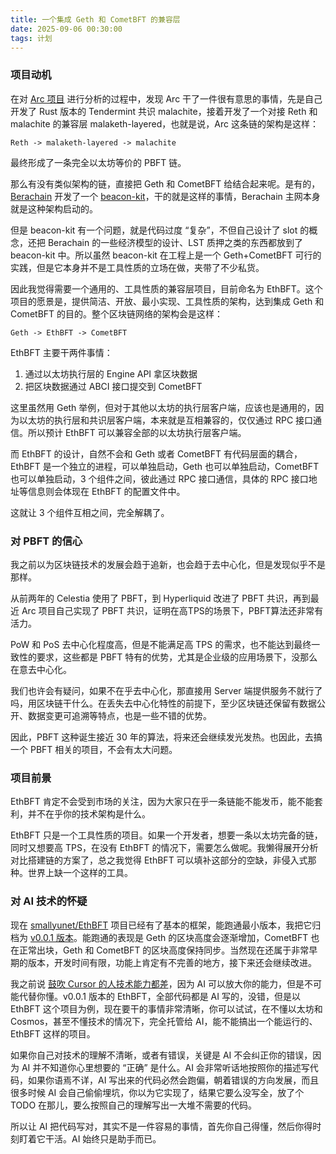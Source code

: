 ```yaml
---
title: 一个集成 Geth 和 CometBFT 的兼容层
date: 2025-09-06 00:30:00
tags: 计划
---
```



### 项目动机

在对 [Arc 项目](https://paragraph.com/@smallyu/%E5%AF%B9-arc-%E9%A1%B9%E7%9B%AE%E7%9A%84%E5%88%86%E6%9E%90) 进行分析的过程中，发现 Arc 干了一件很有意思的事情，先是自己开发了 Rust 版本的 Tendermint 共识 malachite，接着开发了一个对接 Reth 和 malachite 的兼容层 malaketh-layered，也就是说，Arc 这条链的架构是这样：

```text
Reth -> malaketh-layered -> malachite
```

最终形成了一条完全以太坊等价的 PBFT 链。

那么有没有类似架构的链，直接把 Geth 和 CometBFT 给结合起来呢。是有的，[Berachain](https://paragraph.com/@smallyu/%E5%AF%B9-berachain-%E9%A1%B9%E7%9B%AE%E7%9A%84%E5%88%86%E6%9E%90) 开发了一个
[beacon-kit](https://github.com/berachain/beacon-kit)，干的就是这样的事情，Berachain 主网本身就是这种架构启动的。

但是 beacon-kit 有一个问题，就是代码过度 “复杂”，不但自己设计了 slot 的概念，还把 Berachain 的一些经济模型的设计、LST 质押之类的东西都放到了 beacon-kit 中。所以虽然 beacon-kit 在工程上是一个 Geth+CometBFT 可行的实践，但是它本身并不是工具性质的立场在做，夹带了不少私货。

因此我觉得需要一个通用的、工具性质的兼容层项目，目前命名为 EthBFT。这个项目的愿景是，提供简洁、开放、最小实现、工具性质的架构，达到集成 Geth 和 CometBFT 的目的。整个区块链网络的架构会是这样：

```text
Geth -> EthBFT -> CometBFT
```

EthBFT 主要干两件事情：
1. 通过以太坊执行层的 Engine API 拿区块数据
2. 把区块数据通过 ABCI 接口提交到 CometBFT

这里虽然用 Geth 举例，但对于其他以太坊的执行层客户端，应该也是通用的，因为以太坊的执行层和共识层客户端，本来就是互相兼容的，仅仅通过 RPC 接口通信。所以预计 EthBFT 可以兼容全部的以太坊执行层客户端。

而 EthBFT 的设计，自然不会和 Geth 或者 CometBFT 有代码层面的耦合，EthBFT 是一个独立的进程，可以单独启动，Geth 也可以单独启动，CometBFT 也可以单独启动，3 个组件之间，彼此通过 RPC 接口通信，具体的 RPC 接口地址等信息则会体现在 EthBFT 的配置文件中。

这就让 3 个组件互相之间，完全解耦了。

### 对 PBFT 的信心

我之前以为区块链技术的发展会趋于追新，也会趋于去中心化，但是发现似乎不是那样。

从前两年的 Celestia 使用了 PBFT，到 Hyperliquid 改进了 PBFT 共识，再到最近 Arc 项目自己实现了 PBFT 共识，证明在高TPS的场景下，PBFT算法还非常有活力。

PoW 和 PoS 去中心化程度高，但是不能满足高 TPS 的需求，也不能达到最终一致性的要求，这些都是 PBFT 特有的优势，尤其是企业级的应用场景下，没那么在意去中心化。

我们也许会有疑问，如果不在乎去中心化，那直接用 Server 端提供服务不就行了吗，用区块链干什么。在丢失去中心化特性的前提下，至少区块链还保留有数据公开、数据变更可追溯等特点，也是一些不错的优势。

因此，PBFT 这种诞生接近 30 年的算法，将来还会继续发光发热。也因此，去搞一个 PBFT 相关的项目，不会有太大问题。

### 项目前景

EthBFT 肯定不会受到市场的关注，因为大家只在乎一条链能不能发币，能不能套利，并不在乎你的技术架构是什么。

EthBFT 只是一个工具性质的项目。如果一个开发者，想要一条以太坊完备的链，同时又想要高 TPS，在没有 EthBFT 的情况下，需要怎么做呢。我懒得展开分析对比搭建链的方案了，总之我觉得 EthBFT 可以填补这部分的空缺，非侵入式那种。世界上缺一个这样的工具。

### 对 AI 技术的怀疑

现在 [smallyunet/EthBFT](https://github.com/smallyunet/ethbft) 项目已经有了基本的框架，能跑通最小版本，我把它归档为 [v0.0.1 版本](https://github.com/smallyunet/ethbft/tree/v0.0.1)。能跑通的表现是 Geth 的区块高度会逐渐增加，CometBFT 也在正常出块，Geth 和 CometBFT 的区块高度保持同步。当然现在还属于非常早期的版本，开发时间有限，功能上肯定有不完善的地方，接下来还会继续改进。

我之前说 [鼓吹 Cursor 的人技术能力都差](/2025/04/12/鼓吹Cursor的人技术能力都差/)，因为 AI 可以放大你的能力，但是不可能代替你懂。v0.0.1 版本的 EthBFT，全部代码都是 AI 写的，没错，但是以 EthBFT 这个项目为例，现在要干的事情非常清晰，你可以试试，在不懂以太坊和 Cosmos，甚至不懂技术的情况下，完全托管给 AI，能不能搞出一个能运行的、EthBFT 这样的项目。

如果你自己对技术的理解不清晰，或者有错误，关键是 AI 不会纠正你的错误，因为 AI 并不知道你心里想要的 “正确” 是什么。AI 会非常听话地按照你的描述写代码，如果你语焉不详，AI 写出来的代码必然会跑偏，朝着错误的方向发展，而且很多时候 AI 会自己偷偷埋坑，你以为它实现了，结果它要么没写全，放了个 TODO 在那儿，要么按照自己的理解写出一大堆不需要的代码。

所以让 AI 把代码写对，其实不是一件容易的事情，首先你自己得懂，然后你得时刻盯着它干活。AI 始终只是助手而已。

